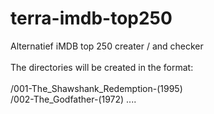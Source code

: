 # terra-imdb-top250
Alternatief iMDB top 250 creater / and checker
<br><br>
The directories will be created in the format:
<br><br>
/001-The_Shawshank_Redemption-(1995)
<br>/002-The_Godfather-(1972)
....
